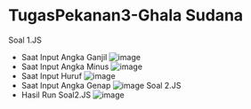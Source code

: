 # TugasPekanan3-Ghala Sudana
Soal 1.JS 
- Saat Input Angka Ganjil 
![image](https://user-images.githubusercontent.com/85092513/216823685-9476a4a8-5e93-4950-8d9f-564f5ba3e1e8.png)
- Saat Input Angka Minus 
![image](https://user-images.githubusercontent.com/85092513/216823796-07e2714b-b647-4a3b-93dd-c1965b8ea155.png)
- Saat Input Huruf 
![image](https://user-images.githubusercontent.com/85092513/216823838-fef2f1b8-1c25-4af5-891b-6c492a33c873.png)
- Saat Input Angka Genap 
![image](https://user-images.githubusercontent.com/85092513/216823870-a2ff0ea7-7e00-4c33-9944-ff0a52c194f2.png)
Soal 2.JS
- Hasil Run Soal2.JS
![image](https://user-images.githubusercontent.com/85092513/216823914-56ba127c-f769-4bd0-8ef7-3fee40207849.png)
